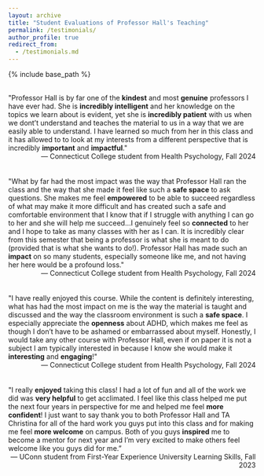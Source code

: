 ```yaml
---
layout: archive
title: "Student Evaluations of Professor Hall's Teaching"
permalink: /testimonials/
author_profile: true
redirect_from: 
  - /testimonials.md
---
```

{% include base_path %}

<br>
"Professor Hall is by far one of the <b>kindest</b> and most <b>genuine</b> professors I have ever had. She is <b>incredibly intelligent</b> and her knowledge on the topics we learn about is evident, yet she is <b>incredibly patient</b> with us when we dont’t understand and teaches the material to us in a way that we are easily able to understand. I have learned so much from her in this class and it has allowed to to look at my interests from a different perspective that is incredibly <b>important</b> and <b>impactful</b>."
<div style="text-align: right;">— Connecticut College student from Health Psychology, Fall 2024</div>
<br>
<br>
"What by far had the most impact was the way that Professor Hall ran the class and the way that she made it feel like such a <b>safe space</b> to ask questions. She makes me feel <b>empowered</b> to be able to succeed regardless of what may make it more difficult and has created such a safe and comfortable environment that I know that if I struggle with anything I can go to her and she will help me succeed...I genuinely feel so <b>connected</b> to her and I hope to take as many classes with her as I can. It is incredibly clear from this semester that being a professor is what she is meant to do (provided that is what she wants to do!). Professor Hall has made such an <b>impact</b> on so many students, especially someone like me, and not having her here would be a profound loss."
<div style="text-align: right;">— Connecticut College student from Health Psychology, Fall 2024</div>
<br>
<br>
"I have really enjoyed this course. While the content is definitely interesting, what has had the most impact on me is the way the material is taught and discussed and the way the classroom environment is such a <b>safe space</b>. I especially appreciate the <b>openness</b> about ADHD, which makes me feel as though I don’t have to be ashamed or embarrassed about myself. Honestly, I would take any other course with Professor Hall, even if on paper it is not a subject I am typically interested in because I know she would make it <b>interesting</b> and <b>engaging</b>!"
<div style="text-align: right;">— Connecticut College student from Health Psychology, Fall 2024</div>
<br>
<br>
"I really <b>enjoyed</b> taking this class! I had a lot of fun and all of the work we did was <b>very helpful</b> to get acclimated. I feel like this class helped me put the next four years in perspective for me and helped me feel <b>more confident</b>! I just want to say thank you to both Professor Hall and TA Christina for all of the hard work you guys put into this class and for making me feel <b>more welcome</b> on campus. Both of you guys <b>inspired</b> me to become a mentor for next year and I’m very excited to make others feel welcome like you guys did for me.”
<div style="text-align: right;">— UConn student from First-Year Experience University Learning Skills, Fall 2023</div>

